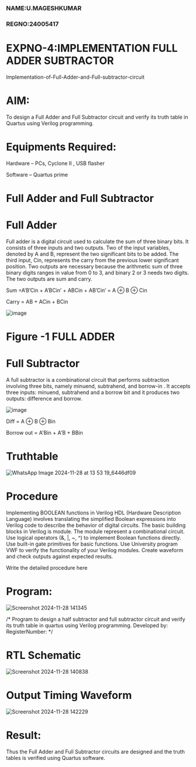 ### NAME:U.MAGESHKUMAR
### REGNO:24005417
# EXPNO-4:IMPLEMENTATION FULL ADDER SUBTRACTOR

Implementation-of-Full-Adder-and-Full-subtractor-circuit

# AIM:

To design a Full Adder and Full Subtractor circuit and verify its truth table in Quartus using Verilog programming.

# Equipments Required:

Hardware – PCs, Cyclone II , USB flasher

Software – Quartus prime

# Full Adder and Full Subtractor

# Full Adder

Full adder is a digital circuit used to calculate the sum of three binary bits. It consists of three inputs and two outputs. Two of the input variables, denoted by A and B, represent the two significant bits to be added. The third input, Cin, represents the carry from the previous lower significant position. Two outputs are necessary because the arithmetic sum of three binary digits ranges in value from 0 to 3, and binary 2 or 3 needs two digits. The two outputs are sum and carry.

Sum =A’B’Cin + A’BCin’ + ABCin + AB’Cin’ = A ⊕ B ⊕ Cin 

Carry = AB + ACin + BCin

![image](https://github.com/naavaneetha/FULL_ADDER_SUBTRACTOR/assets/154305477/0f30ba51-5ffb-4198-845f-18e054f675e7)

# Figure -1 FULL ADDER

# Full Subtractor

A full subtractor is a combinational circuit that performs subtraction involving three bits, namely minuend, subtrahend, and borrow-in . It accepts three inputs: minuend, subtrahend and a borrow bit and it produces two outputs: difference and borrow.

![image](https://github.com/naavaneetha/FULL_ADDER_SUBTRACTOR/assets/154305477/02b24f51-ab51-4304-9ad6-7b81ffc1ead5)

Diff = A ⊕ B ⊕ Bin 

Borrow out = A'Bin + A'B + BBin

# Truthtable
![WhatsApp Image 2024-11-28 at 13 53 19_6446df09](https://github.com/user-attachments/assets/a3887542-9f95-4e92-9244-c3683e66e219)

# Procedure
Implementing BOOLEAN functions in Verilog HDL (Hardware Description Language) involves translating the simplified Boolean expressions into Verilog code to describe the behavior of digital circuits. The basic building blocks in Verilog is module. The module represent a combinational circuit. Use logical operators (&, |, ~, ^) to implement Boolean functions directly. Use built-in gate primitives for basic functions. Use University program VWF to verify the functionality of your Verilog modules. Create waveform and check outputs against expected results.

Write the detailed procedure here

# Program:
![Screenshot 2024-11-28 141345](https://github.com/user-attachments/assets/c25cae53-8d30-49f2-81b7-ee0d57a6a750)

/* Program to design a half subtractor and full subtractor circuit and verify its truth table in quartus using Verilog programming. Developed by: RegisterNumber:
*/

# RTL Schematic
![Screenshot 2024-11-28 140838](https://github.com/user-attachments/assets/7bccb87d-c370-48c3-beac-7bacc9967de0)

# Output Timing Waveform
![Screenshot 2024-11-28 142229](https://github.com/user-attachments/assets/61497993-8189-45f4-b268-050c71b73047)

# Result:

Thus the Full Adder and Full Subtractor circuits are designed and the truth tables is verified using Quartus software.



